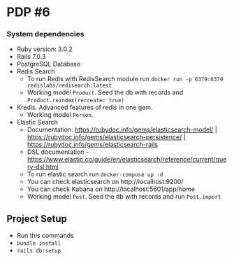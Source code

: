 # PDP #6

### System dependencies

* Ruby version: 3.0.2
* Rails 7.0.3
* PostgreSQL Database
* Redis Search
  * To run Redis with RedisSearch module run ``docker run -p 6379:6379 redislabs/redisearch:latest``
  * Working model `Product`. Seed the db with records and `Product.reindex(recreate: true)`
* Kredis. Advanced features of redis in one gem.
  * Working model `Person`.
* Elastic Search
  * Documentation: https://rubydoc.info/gems/elasticsearch-model/ | https://rubydoc.info/gems/elasticsearch-persistence/ | https://rubydoc.info/gems/elasticsearch-rails
  * DSL documentation - https://www.elastic.co/guide/en/elasticsearch/reference/current/query-dsl.html
  * To run elastic search run ``docker-compose up -d ``
  * You can check elasticsearch on http://localhost:9200/
  * You can check Kabana on http://localhost:5601/app/home
  * Working model `Post`. Seed the db with records and run `Post.import`
    
## Project Setup
* Run this commands
* ``bundle install``
* ``rails db:setup``
